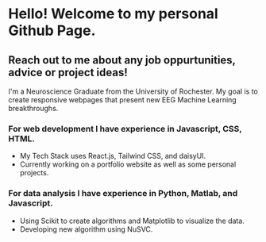 # Hello! Welcome to my personal Github Page. 
## Reach out to me about any job oppurtunities, advice or project ideas!
I'm a Neuroscience Graduate from the University of Rochester.
My goal is to create responsive webpages that present new EEG Machine Learning breakthroughs.

### For web development I have experience in Javascript, CSS, HTML.
- My Tech Stack uses React.js, Tailwind CSS, and daisyUI.
- Currently working on a portfolio website as well as some personal projects.
  
### For data analysis I have experience in Python, Matlab, and Javascript.
- Using Scikit to create algorithms and Matplotlib to visualize the data.
- Developing new algorithm using NuSVC.

